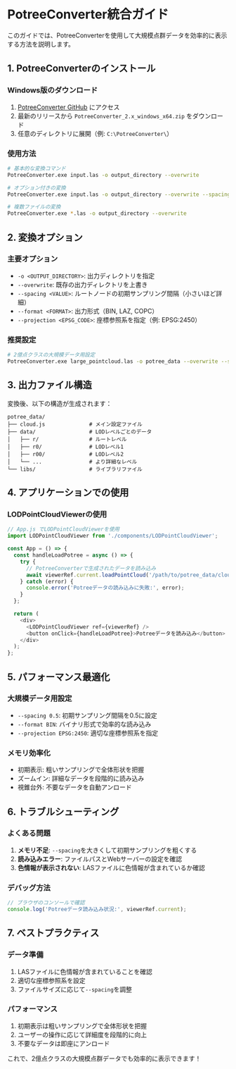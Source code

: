 # PotreeConverter統合ガイド

このガイドでは、PotreeConverterを使用して大規模点群データを効率的に表示する方法を説明します。

## 1. PotreeConverterのインストール

### Windows版のダウンロード
1. [PotreeConverter GitHub](https://github.com/potree/PotreeConverter) にアクセス
2. 最新のリリースから `PotreeConverter_2.x_windows_x64.zip` をダウンロード
3. 任意のディレクトリに展開（例: `C:\PotreeConverter\`）

### 使用方法
```bash
# 基本的な変換コマンド
PotreeConverter.exe input.las -o output_directory --overwrite

# オプション付きの変換
PotreeConverter.exe input.las -o output_directory --overwrite --spacing 0.1 --format BIN

# 複数ファイルの変換
PotreeConverter.exe *.las -o output_directory --overwrite
```

## 2. 変換オプション

### 主要オプション
- `-o <OUTPUT_DIRECTORY>`: 出力ディレクトリを指定
- `--overwrite`: 既存の出力ディレクトリを上書き
- `--spacing <VALUE>`: ルートノードの初期サンプリング間隔（小さいほど詳細）
- `--format <FORMAT>`: 出力形式（BIN, LAZ, COPC）
- `--projection <EPSG_CODE>`: 座標参照系を指定（例: EPSG:2450）

### 推奨設定
```bash
# 2億点クラスの大規模データ用設定
PotreeConverter.exe large_pointcloud.las -o potree_data --overwrite --spacing 0.5 --format BIN --projection EPSG:2450
```

## 3. 出力ファイル構造

変換後、以下の構造が生成されます：
```
potree_data/
├── cloud.js              # メイン設定ファイル
├── data/                 # LODレベルごとのデータ
│   ├── r/                # ルートレベル
│   ├── r0/               # LODレベル1
│   ├── r00/              # LODレベル2
│   └── ...               # より詳細なレベル
└── libs/                 # ライブラリファイル
```

## 4. アプリケーションでの使用

### LODPointCloudViewerの使用
```javascript
// App.js でLODPointCloudViewerを使用
import LODPointCloudViewer from './components/LODPointCloudViewer';

const App = () => {
  const handleLoadPotree = async () => {
    try {
      // PotreeConverterで生成されたデータを読み込み
      await viewerRef.current.loadPointCloud('/path/to/potree_data/cloud.js');
    } catch (error) {
      console.error('Potreeデータの読み込みに失敗:', error);
    }
  };

  return (
    <div>
      <LODPointCloudViewer ref={viewerRef} />
      <button onClick={handleLoadPotree}>Potreeデータを読み込み</button>
    </div>
  );
};
```

## 5. パフォーマンス最適化

### 大規模データ用設定
- `--spacing 0.5`: 初期サンプリング間隔を0.5に設定
- `--format BIN`: バイナリ形式で効率的な読み込み
- `--projection EPSG:2450`: 適切な座標参照系を指定

### メモリ効率化
- 初期表示: 粗いサンプリングで全体形状を把握
- ズームイン: 詳細なデータを段階的に読み込み
- 視錐台外: 不要なデータを自動アンロード

## 6. トラブルシューティング

### よくある問題
1. **メモリ不足**: `--spacing`を大きくして初期サンプリングを粗くする
2. **読み込みエラー**: ファイルパスとWebサーバーの設定を確認
3. **色情報が表示されない**: LASファイルに色情報が含まれているか確認

### デバッグ方法
```javascript
// ブラウザのコンソールで確認
console.log('Potreeデータ読み込み状況:', viewerRef.current);
```

## 7. ベストプラクティス

### データ準備
1. LASファイルに色情報が含まれていることを確認
2. 適切な座標参照系を設定
3. ファイルサイズに応じて`--spacing`を調整

### パフォーマンス
1. 初期表示は粗いサンプリングで全体形状を把握
2. ユーザーの操作に応じて詳細度を段階的に向上
3. 不要なデータは即座にアンロード

これで、2億点クラスの大規模点群データでも効率的に表示できます！
